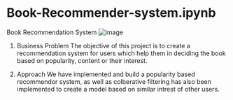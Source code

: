 # Book-Recommender-system.ipynb
Book Recommendation System 
![image](https://user-images.githubusercontent.com/100135560/186411043-49feb982-3e27-4aac-b462-0813bb05dea2.png)

1. Business Problem
The objective of this project is to create a recommendation system for users which help them in deciding the book based on popularity, content or their interest.

2. Approach
We have implemented and build a popularity based recommendor system, as well as colberative filtering has also been implemented to create a model based on similar intrest of other users.
